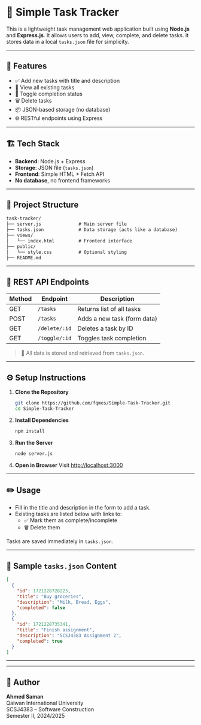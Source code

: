 # 📝 Simple Task Tracker

This is a lightweight task management web application built using **Node.js** and **Express.js**. It allows users to add, view, complete, and delete tasks. it stores data in a local `tasks.json` file for simplicity.

---

## 🚀 Features

- ✅ Add new tasks with title and description
- 📄 View all existing tasks
- 🔄 Toggle completion status
- 🗑️ Delete tasks
- 📦 JSON-based storage (no database)
- 🌐 RESTful endpoints using Express

---

## 🏗️ Tech Stack

- **Backend**: Node.js + Express
- **Storage**: JSON file (`tasks.json`)
- **Frontend**: Simple HTML + Fetch API
- **No database**, no frontend frameworks

---

## 📂 Project Structure

```txt
task-tracker/
├── server.js              # Main server file
├── tasks.json             # Data storage (acts like a database)
├── views/
│   └── index.html         # Frontend interface
├── public/
│   └── style.css          # Optional styling
├── README.md
```

---

## 📡 REST API Endpoints

| Method | Endpoint           | Description                   |
|--------|--------------------|-------------------------------|
| GET    | `/tasks`           | Returns list of all tasks     |
| POST   | `/tasks`           | Adds a new task (form data)   |
| GET    | `/delete/:id`      | Deletes a task by ID          |
| GET    | `/toggle/:id`      | Toggles task completion       |

> 📎 All data is stored and retrieved from `tasks.json`.

---

## ⚙️ Setup Instructions

1. **Clone the Repository**

   ```bash
   git clone https://github.com/fqmes/Simple-Task-Tracker.git
   cd Simple-Task-Tracker
   ```

2. **Install Dependencies**

   ```bash
   npm install
   ```

3. **Run the Server**

   ```bash
   node server.js
   ```

4. **Open in Browser**
   Visit [http://localhost:3000](http://localhost:3000)

---

## ✏️ Usage

- Fill in the title and description in the form to add a task.
- Existing tasks are listed below with links to:
  - ✅ Mark them as complete/incomplete
  - 🗑️ Delete them

Tasks are saved immediately in `tasks.json`.

---

## 📁 Sample `tasks.json` Content

```json
[
  {
    "id": 1721228728223,
    "title": "Buy groceries",
    "description": "Milk, Bread, Eggs",
    "completed": false
  },
  {
    "id": 1721228735341,
    "title": "Finish assignment",
    "description": "SCSJ4383 Assignment 2",
    "completed": true
  }
]
```

---

---

## 👤 Author

**Ahmed Saman**  
Qaiwan International University  
SCSJ4383 – Software Construction  
Semester II, 2024/2025
